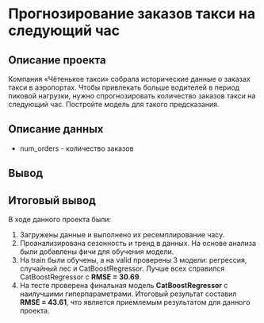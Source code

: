 # Прогнозирование заказов такси на следующий час

## Описание проекта
Компания «Чётенькое такси» собрала исторические данные о заказах такси в аэропортах. Чтобы привлекать больше водителей в период пиковой нагрузки, нужно спрогнозировать количество заказов такси на следующий час. Постройте модель для такого предсказания.

## Описание данных
- num_orders - количество заказов

## Вывод
## Итоговый вывод
В ходе данного проекта были:
1. Загружены данные и выполнено их ресемплирование часу.
2. Проанализирована сезонность и тренд в данных. На основе анализа были добавлены фичи для обучения модели.
3. На train были обучены, а на valid проверены 3 модели: регрессия, случайный лес и CatBoostRegressor. Лучше всех справился CatBoostRegressor с **RMSE = 30.69**.
4. На тесте проверена финальная модель **CatBoostRegressor** с наилучшими гиперпараметрами. Итоговый результат составил **RMSE = 43.61**, что является приемлемым результатом для данного проекта.

